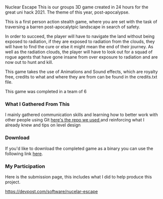 Nuclear Escape
This is our groups 3D game created in 24 hours for the great uni hack 2021. The theme of this year, post-apocalypse.

This is a first person action stealth game, where you are set with the task of traversing a barren post-apocalytpic landscape in search of safety. 

In order to succeed, the player will have to navigate the land without being exposed to radiation, if they are exposed to radiation from the clouds, they will have to find the cure or else it might mean the end of their journey. As well as the radiation clouds, the player will have to look out for a squad of rogue agents that have gone insane from over exposure to radiation and are now out to hunt and kill. 

This game takes the use of Animations and Sound effects, which are royalty free, credits to what and where they are from can be found in the credits.txt file.

This game was completed in a team of 6 

<h3>What I Gathered From This</h3>
I mainly gathered communication skills and learning how to better work with other people using Git <a href="https://github.com/OMANOMNOM/HackathonV1">here's the repo we used </a> and reinforcing what I already knew and tips on level design


<h3>Download</h3>
If you'd like to download the completed game as a binary you can use the following link <a href="https://1drv.ms/u/s!Ag5pGqJNR7SshZIORqgvxTAYTujnDg?e=XxsafN">here</a>.

<h3>My Participation</h3>

Here is the submission page, this includes what I did to help produce this project.

https://devpost.com/software/nucelar-escape
